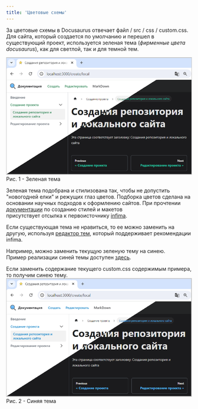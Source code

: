 ```yaml
---
title: 'Цветовые схемы'
---
```


За цветовые схемы в Docusaurus отвечает файл / src / css / custom.css.  
Для сайта, который создается по умолчанию и перешел в существующий проект, используется зеленая тема (_фирменные цвета docusaurus_), 
как для светлой, так и для темной тем.

![](img/color-schemes1.png)  
Рис. 1 - Зеленая тема

Зеленая тема подобрана и стилизована так, чтобы не допустить "новогодней елки" и режущих глаз цветов. 
Подборка цветов сделана на основании научных подходов к оформлению сайтов. 
При прочтении [документации](https://docusaurus.io/docs/styling-layout) по созданию стилей и макетов  
присутствует отсылка к первоисточнику [infima](https://infima.dev/docs/getting-started/introduction). 

Если существующая тема не нравиться, то ее можно заменить на другую, 
используя [редактор тем](https://docusaurus.io/docs/styling-layout#styling-your-site-with-infima), 
который поддерживает рекомендации infima. 

Например, можно заменить текущую зеленую тему на синею.  
Пример реализации синей темы доступен [здесь](pathname:///files/custom_css_blue.txt).

Если заменить содержание текущего custom.css содержимым примера, то получим синею тему.  
![](img/color-schemes2.png)  
Рис. 2 - Синяя тема  





